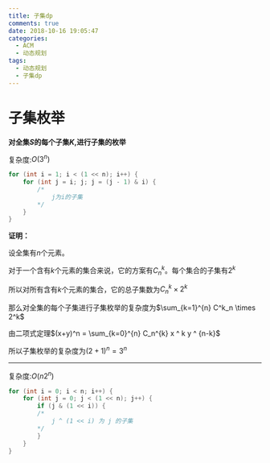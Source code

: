```yaml
---
title: 子集dp
comments: true
date: 2018-10-16 19:05:47
categories:
  - ACM
  - 动态规划
tags:
  - 动态规划
  - 子集dp
---
```


# 子集枚举

**对全集$S$的每个子集$K$,进行子集的枚举**

复杂度:$O(3^n)$

```cpp
for (int i = 1; i < (1 << n); i++) {
    for (int j = i; j; j = (j - 1) & i) {
        /*
            j为i的子集
        */
    }
}
```

**证明：**

设全集有$n$个元素。

对于一个含有$k$个元素的集合来说，它的方案有$C^k_n$。每个集合的子集有$2^k$

所以对所有含有$k$个元素的集合，它的总子集数为$C^k_n \times 2^k$

那么对全集的每个子集进行子集枚举的复杂度为$\sum_{k=1}^{n} C^k_n \times 2^k$

由二项式定理$(x+y)^n =  \sum_{k=0}^{n} C_n^{k} x ^ k y ^ {n-k}$

所以子集枚举的复杂度为$(2+1)^n = 3^n$

---

复杂度:$O(n2^n)$

```cpp
for (int i = 0; i < n; i++) {
    for (int j = 0; j < (1 << n); j++) {
        if (j & (1 << i)) {
        /*
            j ^ (1 << i) 为 j 的子集
        */
        }
    }
}
```
